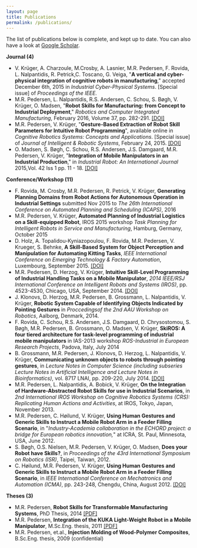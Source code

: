 ```yaml
---
layout: page
title: Publications
permalink: /publications/
---
```


The list of
publications below is complete, and kept up to date. You can also have a look
at [Google Scholar](https://scholar.google.com/citations?user=8Bx4cKYAAAAJ&hl=en).

<b>Journal (4)</b>
* V. Krüger, A. Charzoule, M.Crosby, A. Lasnier, M.R. Pedersen, F. Rovida, L. Nalpantidis, R. Petrick,C. Toscano, G. Veiga, "<b>A vertical and cyber-physical integration of cognitive robots in manufacturing</b>," accepted December 6th, 2015 in <i>Industrial Cyber-Physical Systems</i>. [Special issue] of <i>Proceedings of the IEEE.</i>
* M.R. Pedersen, L. Nalpantidis, R.S. Andersen, C. Schou, S. Bøgh, V. Krüger, O. Madsen, "<b>Robot Skills for Manufacturing: from Concept to Industrial Deployment</b>," <i>Robotics and Computer Integrated Manufacturing</i>, February 2016, Volume 37, pp. 282-291. [[DOI]](http://dx.doi.org/10.1016/j.rcim.2015.04.002)
* M.R. Pedersen, V. Krüger, "<b>Gesture-Based Extraction of Robot Skill Parameters for Intuitive Robot Programming</b>", available online in <i>Cognitive Robotics Systems: Concepts and Applications</i>. [Special issue] of <i>Journal of Intelligent & Robotic Systems</i>, February 24, 2015. [[DOI]](http://dx.doi.org/10.1007/s10846-015-0219-x)
* O. Madsen, S. Bøgh, C. Schou, R.S. Andersen, J.S. Damgaard, M.R. Pedersen, V. Krüger, "<b>Integration of Mobile Manipulators in an Industrial Production</b>," in <i>Industrial Robot: An International Journal</i> 2015,Vol. 42 Iss 1 pp. 11 - 18. [[DOI]](http://dx.doi.org/10.1108/IR-09-2014-0390)

<b>Conference/Workshop (11)</b>
* F. Rovida, M. Crosby, M.R.
Pedersen, R. Petrick, V. Krüger, <b>Generating
Planning Domains from Robot Actions for Autonomous Operation in Industrial
Settings</b> submitted Nov 2015 to <i>The 26th International Conference on
Automated Planning and Scheduling (ICAPS)</i>, 2016
* M.R. Pedersen, V. Krüger, <b>Automated Planning
of Industrial Logistics on a Skill-equipped Robot</b>, IROS 2015
workshop <i>Task Planning for Intelligent Robots in Service and
Manufacturing</i>, Hamburg, Germany, October 2015
* D. Holz, A. Topalidou-Kyniazopoulou, F. Rovida,
M.R. Pedersen, V. Krueger, S. Behnke, <b>A
Skill-Based System for Object Perception and Manipulation for Automating
Kitting Tasks</b>, <i>IEEE International Conference on Emerging
Technology & Factory Automation</i>, Luxembourg, September 2015. [[DOI]](http://dx.doi.org/10.1109/ETFA.2015.7301453)
* M.R. Pedersen, D. Herzog, V. Krüger, <b>Intuitive
Skill-Level Programming of Industrial Handling Tasks on a Mobile Manipulator</b>,
<i>2014 IEEE/RSJ International Conference on Intelligent Robots and Systems
(IROS)</i>, pp. 4523-4530, Chicago, USA, September 2014. [[DOI]](http://dx.doi.org/10.1109/IROS.2014.6943203)
* J. Klonovs, D.
Herzog, M.R. Pedersen, B. Grossmann, L. Nalpantidis, V. Krüger, <b>Robotic
System Capable of Identifying Objects Indicated by Pointing Gestures</b>
in <i>Proccedings</i><i>of the 2nd AAU Workshop
on Robotics</i>, Aalborg, Denmark, 2014.
* F. Rovida, C. Schou, R.S. Andersen, J.S. Damgaard,
D. Chrysostomou, S. Bøgh,
M.R. Pedersen, B. Grossmann, O. Madsen, V. Krüger, <b>SkiROS</b><b>:
A four tiered architecture for task-level programming of industrial mobile
manipulators</b> in IAS-2013 workshop <i>ROS-Industrial in
European Research Projects</i>, Padova, Italy, July
2014
* B. Grossmann, M.R. Pedersen, J. Klonovs,
D. Herzog, L. Nalpantidis, V. Krüger, <b>Communicating unknown objects to
robots through pointing gestures</b>, in <i>Lecture Notes in Computer Science
(including subseries Lecture Notes in Artificial Intelligence and Lecture Notes
in Bioinformatics)</i>, vol. 8717 LNAI, pp. 209-220, July 2014. [[DOI]](http://dx.doi.org/10.1007/978-3-319-10401-0_19)
* M.R. Pedersen, L. Nalpantidis, A. Bobick,
V. Krüger, <b>On the Integration of Hardware-Abstracted Robot Skills for use
in Industrial Scenarios</b>, in <i>2nd International IROS Workshop on
Cognitive Robotics Systems (CRS): Replicating Human Actions and Activities</i>,
at IROS, Tokyo, Japan, November 2013.
* M.R. Pedersen, C. Høilund,
V. Krüger, <b>Using Human Gestures and Generic Skills to Instruct a Mobile
Robot Arm in a Feeder Filling Scenario</b>, in "<i>Industry-Academia
collaboration in the ECHORD project: a bridge for European robotics innovation,</i>"
at ICRA, St. Paul, Minnesota, USA, June 2012.
* S. Bøgh, O.S. Nielsen, M.R.
Pedersen, V. Krüger, O. Madsen, <b>Does your Robot have Skills?</b>, in <i>Proceedings
of the 43rd International Symposium on Robotics (ISR)</i>, Taipei, Taiwan, 2012.
* C. Høilund, M.R. Pedersen,
V. Krüger, <b>Using Human Gestures and Generic Skills to Instruct a Mobile
Robot Arm in a Feeder Filling Scenario</b>, in <i>IEEE International
Conference on Mechatronics and Automation (ICMA)</i>, pp. 243-248, Chengdu,
China, August 2012. [[DOI]](http://dx.doi.org/10.1109/ICMA.2012.6282849)

<b>Theses (3)</b>

* M.R. Pedersen, <b>Robot Skills for Transformable
Manufacturing Systems</b>, PhD Thesis, 2014 [[PDF]](https://dl.dropboxusercontent.com/u/38228546/STATIC/MRP_PhD_thesis_compressed.pdf)
* M.R. Pedersen, <b>Integration of the KUKA
Light-Weight Robot in a Mobile Manipulator</b>, M.Sc.Eng.
thesis, 2011 [[PDF]](https://dl.dropboxusercontent.com/u/38228546/STATIC/MRP_master_thesis.pdf)
* M.R. Pedersen, et.al., <b>Injection Molding of
Wood-Polymer Composites</b>, B.Sc.Eng. thesis,
2009 (confidential)
